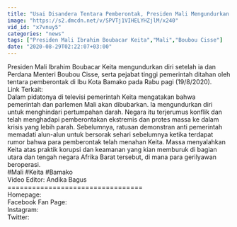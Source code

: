 ```yaml
---
title: "Usai Disandera Tentara Pemberontak, Presiden Mali Mengundurkan Diri"
image: "https://s2.dmcdn.net/v/SPVTj1VIHELYHZjlM/x240"
vid_id: "x7vnuy5"
categories: "news"
tags: ["Presiden Mali Ibrahim Boubacar Keita","Mali","Boubou Cisse"]
date: "2020-08-29T02:22:07+03:00"
---
```

Presiden Mali Ibrahim Boubacar Keita mengundurkan diri setelah ia dan Perdana Menteri Boubou Cisse, serta pejabat tinggi pemerintah ditahan oleh tentara pemberontak di Ibu Kota Bamako pada Rabu pagi (19/8/2020).  <br>Link Terkait:  <br>Dalam pidatonya di televisi pemerintah Keita  mengatakan bahwa pemerintah dan parlemen Mali akan dibubarkan. Ia mengundurkan diri untuk menghindari pertumpahan darah. Negara itu terjerumus konflik dan telah menghadapi pemberontakan ekstremis dan protes massa ke dalam krisis yang lebih parah. Sebelumnya, ratusan demonstran anti pemerintah memadati alun-alun untuk bersorak sehari sebelumnya ketika terdapat rumor bahwa para pemberontak telah menahan Keita. Massa menyalahkan Keita atas praktik korupsi dan keamanan yang kian memburuk di bagian utara dan tengah negara Afrika Barat tersebut, di mana para gerilyawan beroperasi.  <br>#Mali #Keita #Bamako  <br>Video Editor: Andika Bagus  <br>=================================  <br>Homepage:   <br>Facebook Fan Page:   <br>Instagram:  <br>Twitter:  
